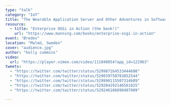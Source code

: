 ```yaml
---
type: "talk"
category: "IoT"
title: "The Wearable Application Server and Other Adventures in Software Engineering"
resource:
  - title: "Enterprise OGSi in Action (the book!)"
    url: "https://www.manning.com/books/enterprise-osgi-in-action"
event: "Øredev"
location: "Malmö, Sweden"
cover: "audience.jpg"
author: "holly cummins"
video:
  url: "https://player.vimeo.com/video/111048054?app_id=122963"
tweets:
  - "https://twitter.com/twitter/status/529987164533444608"
  - "https://twitter.com/twitter/status/529039750783852544"
  - "https://twitter.com/twitter/status/529990115507314689"
  - "https://twitter.com/twitter/status/529204292146561025"
  - "https://twitter.com/twitter/status/529246106090487809"

---
```

